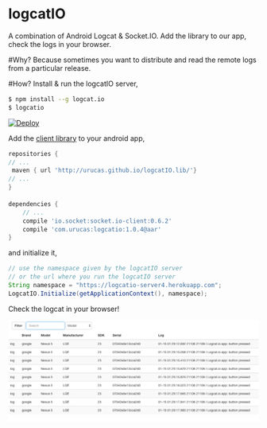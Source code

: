 # logcatIO
A combination of Android Logcat &amp; Socket.IO. Add the library to our app, check the logs in your browser. 

#Why?
Because sometimes you want to distribute and read the remote logs from a particular release. 

#How?
Install & run the logcatIO server,
```bash
$ npm install --g logcat.io
$ logcatio
```
[![Deploy](https://www.herokucdn.com/deploy/button.svg)](https://heroku.com/deploy?template=https://github.com/Urucas/logcatIO)


Add the [client library](http://github.com/Urucas/logcatIO.lib/) to your android app,
```gradle
repositories {
// ...
 maven { url 'http://urucas.github.io/logcatIO.lib/'}
// ...
}

dependencies {
    // ...
    compile 'io.socket:socket.io-client:0.6.2'
    compile 'com.urucas:logcatio:1.0.4@aar'
}
```
and initialize it,
```java
// use the namespace given by the logcatIO server
// or the url where you run the logcatIO server
String namespace = "https://logcatio-server4.herokuapp.com";
LogcatIO.Initialize(getApplicationContext(), namespace);
```

Check the logcat in your browser!

<img src="https://raw.githubusercontent.com/Urucas/logcatIO/master/screen.png"
/>
